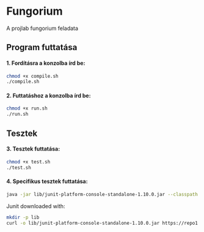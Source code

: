 # Fungorium
A projlab fungorium feladata

## Program futtatása 

#### 1. Fordításra a konzolba írd be: 
```sh
chmod +x compile.sh
./compile.sh
```

#### 2. Futtatáshoz a konzolba írd be: 
```sh
chmod +x run.sh
./run.sh
```

## Tesztek

#### 3. Tesztek futtatása:
```sh
chmod +x test.sh
./test.sh
```

#### 4. Specifikus tesztek futtatása:
```sh
java -jar lib/junit-platform-console-standalone-1.10.0.jar --classpath bin -c main.FungoriumTest
```

Junit downloaded with:
```sh
mkdir -p lib
curl -o lib/junit-platform-console-standalone-1.10.0.jar https://repo1.maven.org/maven2/org/junit/platform/junit-platform-console-standalone/1.10.0/junit-platform-console-standalone-1.10.0.jar
```